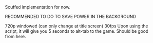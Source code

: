 Scuffed implementation for now.

RECOMMENDED TO DO TO SAVE POWER IN THE BACKGROUND

720p windowed (can only change at title screen)
30fps
Upon using the script, it will give you 5 seconds to alt-tab to the game. Should be good from here.